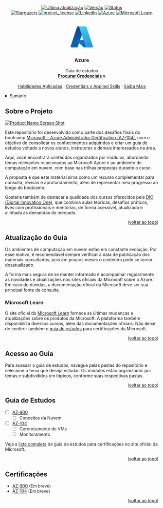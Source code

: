 <!-- VOLTAR AO TOPO -->
<a id="readme-top"></a>



<!-- SHIELDS.IO -->
<div align="center">

  
  [![Última atualização][last-commit-shield]][repo-url]
  [![Versão][version-shield]][repo-url]
  [![Status][status-shield]][repo-url]  
  [![Stargazers][stars-shield]][stars-url]
  [![project_license][license-shield]][license-url]
  [![LinkedIn][linkedin-shield]][linkedin-url]
  [![Azure][azure-shield]][azure-url]
  [![Microsoft Learn][learn-shield]][learn-url]
  
</div>



<!-- LOGO DO PROJETO -->
<br />
<div align="center">
  <a href="https://github.com/Ozakye/Azure/blob/main/README.md">
    <img src="images/Microsoft_Azure.svg.png" alt="Logo" width="80" height="80">
  </a>

<h3 align="center">Azure</h3>

  <p align="center">
    Guia de estudos
    <br />
    <a href="https://learn.microsoft.com/en-us/credentials/browse"><strong>Procurar Credenciais »</strong></a>
    <br />
    <br />
    <a href="https://learn.microsoft.com/en-us/credentials/browse/?credential_types=applied%20skills">Habilidades Aplicadas</a>
    &middot;
    <a href="https://arch-center.azureedge.net/Credentials/choose-your-microsoft-credential.pdf">Credentials x Applied Skills</a>
    &middot;
    <a href="https://learn.microsoft.com/en-us/credentials/">Saiba Mais</a>
  </p>
</div>



<!-- SUMÁRIO -->
<details>
  <summary>Sumário</summary>
  <ol>
    <li>
      <a href="#sobre-o-projeto">Sobre o Projeto</a>
    </li>
    <li>
      <a href="#atualização-do-guia">Atualização do Guia</a>
      <ul>
        <li><a href="#microsoft-learn">Microsoft Learn</a></li>
      </ul>
    </li>
    <li><a href="#acesso-ao-guia">Acesso ao Guia</a></li>
    <li><a href="#guia-de-estudos">Guia de Estudos</a></li>
    <li><a href="#certificações">Certificações</a>
  </ol>
</details>



<!-- SOBRE O PROJETO -->
## Sobre o Projeto

[![Product Name Screen Shot][product-screenshot]](https://example.com)

Este repositório foi desenvolvido como parte dos desafios finais do bootcamp [Microsoft – Azure Administrator Certification (AZ-104)](https://www.dio.me/bootcamp/microsoft-az-104-certification), com o objetivo de consolidar os conhecimentos adquiridos e criar um guia de estudos voltado a novos alunos, instrutores e demais interessados na área.

Aqui, você encontrará conteúdos organizados por módulos, abordando temas relevantes relacionados ao Microsoft Azure e ao ambiente de computação em nuvem, com base nas trilhas propostas durante o curso.

A proposta é que este material sirva como um recurso complementar para consulta, revisão e aprofundamento, além de representar meu progresso ao longo do bootcamp.

Gostaria também de destacar a qualidade dos cursos oferecidos pela [DIO (Digital Innovation One)](https://www.dio.me/), que combina aulas teóricas, desafios práticos, lives com profissionais e mentorias, de forma acessível, atualizada e alinhada às demandas do mercado.

<p align="right">(<a href="#readme-top">voltar ao topo</a>)</p>



<!-- ATUALIZAÇÃO DO GUIA -->
## Atualização do Guia

Os ambientes de computação em nuvem estão em constante evolução. Por esse motivo, é recomendável sempre verificar a data de publicação dos materiais consultados, pois em poucos meses o conteúdo pode se tornar desatualizado.

A forma mais segura de se manter informado é acompanhar regularmente as novidades e atualizações nos sites oficiais da Microsoft sobre o Azure. Em caso de dúvidas, a documentação oficial da Microsoft deve ser sua principal fonte de consulta.



<!-- MICROSOFT LEARN -->
### Microsoft Learn

O site oficial do [Microsoft Learn](https://learn.microsoft.com/) fornece as últimas mudanças e atualizações sobre os produtos da Microsoft. A plataforma também disponibiliza diversos cursos, além das documentações oficiais. Não deixe de conferir também o [guia de estudos](https://learn.microsoft.com/pt-br/credentials/certifications/resources/study-guides/ai-102) para certificações da Microsoft.

<p align="right">(<a href="#readme-top">voltar ao topo</a>)</p>



<!-- ACESSO AO GUIA -->
## Acesso ao Guia

Para acessar o guia de estudos, navegue pelas pastas do repositório e selecione o tema que deseja estudar. Os módulos estão organizados por temas e subdivididos em tópicos, conforme suas respectivas pastas.

<p align="right">(<a href="#readme-top">voltar ao topo</a>)</p>



<!-- GUIA DE ESTUDOS -->
## Guia de Estudos

- [ ] [AZ-900](https://learn.microsoft.com/pt-br/credentials/certifications/resources/study-guides/az-900)
    - [ ] Conceitos da Nuvem
- [ ] [AZ-104](https://learn.microsoft.com/pt-br/credentials/certifications/resources/study-guides/az-104)
    - [ ] Gerenciamento de VMs
    - [ ] Monitoramento

Veja a [lista completa](https://learn.microsoft.com/pt-br/credentials/certifications/resources/study-guides/ai-102) de guia de estudos para certificações no site oficial da Microsoft.

<p align="right">(<a href="#readme-top">voltar ao topo</a>)</p>



<!-- CERTIFICAÇÕES -->
## Certificações

* [AZ-900]() (Em breve)
* [AZ-104]() (Em breve)

<p align="right">(<a href="#readme-top">voltar ao topo</a>)</p>



<!-- MARKDOWN LINKS & IMAGENS -->
<!-- https://www.markdownguide.org/basic-syntax/#reference-style-links -->
[stars-shield]: https://img.shields.io/github/stars/ozakye/Azure.svg?style=for-the-badge
[stars-url]: https://github.com/ozakye/Azure/stargazers
[license-shield]: https://img.shields.io/github/license/ozakye/Azure.svg?style=for-the-badge
[license-url]: https://github.com/ozakye/Azure/blob/main/LICENSE.txt
[linkedin-shield]: https://img.shields.io/badge/-LinkedIn-black.svg?style=for-the-badge&logo=linkedin&colorB=555
[linkedin-url]: https://linkedin.com/in/ozaky
[product-screenshot]: images/screenshot.png
[last-commit-shield]: https://img.shields.io/github/last-commit/ozakye/Azure.svg?style=for-the-badge
[repo-url]: https://github.com/ozakye/Azure
[version-shield]: https://img.shields.io/badge/version-Jul_2025-blue?style=for-the-badge
[status-shield]: https://img.shields.io/badge/status-em%20desenvolvimento-yellow?style=for-the-badge
[azure-shield]: https://img.shields.io/badge/Azure-0078D4?style=for-the-badge&logo=microsoftazure&logoColor=white
[azure-url]: https://azure.microsoft.com
[learn-shield]: https://img.shields.io/badge/Microsoft_Learn-00ADEF?style=for-the-badge&logo=microsoft&logoColor=white
[learn-url]: https://learn.microsoft.com
